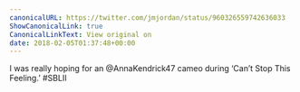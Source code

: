 ```yaml
---
canonicalURL: https://twitter.com/jmjordan/status/960326559742636033
ShowCanonicalLink: true
CanonicalLinkText: View original on
date: 2018-02-05T01:37:48+00:00
---
```

I was really hoping for an @AnnaKendrick47 cameo during ‘Can’t Stop This Feeling.’ #SBLII
